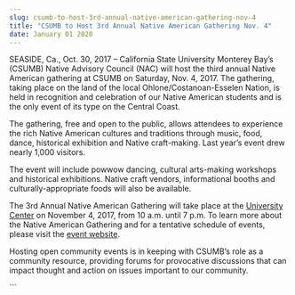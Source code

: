 ```yaml
---
slug: csumb-to-host-3rd-annual-native-american-gathering-nov-4
title: "CSUMB to Host 3rd Annual Native American Gathering Nov. 4"
date: January 01 2020
---
```


 
<p>
  SEASIDE, Ca., Oct. 30, 2017 – California State University Monterey Bay’s
  (CSUMB) Native Advisory Council (NAC) will host the third annual Native
  American gathering at CSUMB on Saturday, Nov. 4, 2017. The gathering, taking
  place on the land of the local Ohlone/Costanoan-Esselen Nation, is held in
  recognition and celebration of our Native American students and is the only
  event of its type on the Central Coast.
</p>
<p>
  The gathering, free and open to the public, allows attendees to experience the
  rich Native American cultures and traditions through music, food, dance,
  historical exhibition and Native craft-making. Last year’s event drew nearly
  1,000 visitors.
</p>
<p>
  The event will include powwow dancing, cultural arts-making workshops and
  historical exhibitions. Native craft vendors, informational booths and
  culturally-appropriate foods will also be available.
</p>
<p>
  The 3rd Annual Native American Gathering will take place at the
  <a href="https://csumb.edu/directory/buildings/university-center"
    >University Center</a
  >
  on November 4, 2017, from 10 a.m. until 7 p.m. To learn more about the Native
  American Gathering and for a tentative schedule of events, please visit the
  <a href="https://csumb.edu/nac/native-american-gathering">event website</a>.
</p>
<p>
  Hosting open community events is in keeping with CSUMB’s role as a community
  resource, providing forums for provocative discussions that can impact thought
  and action on issues important to our community.
</p>
```
